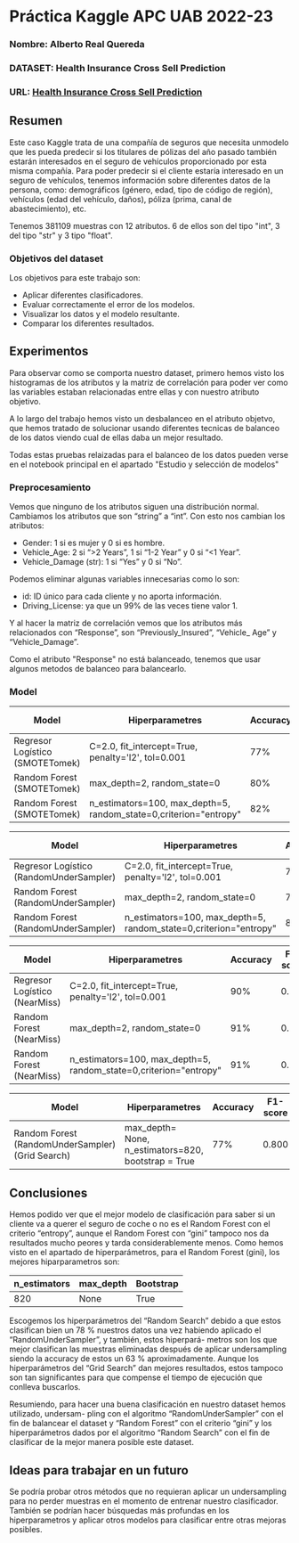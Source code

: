 # Práctica Kaggle APC UAB 2022-23
### Nombre: Alberto Real Quereda 
### DATASET: Health Insurance Cross Sell Prediction
### URL: [Health Insurance Cross Sell Prediction](https://www.kaggle.com/datasets/anmolkumar/health-insurance-cross-sell-prediction)
## Resumen
Este caso Kaggle trata de una compañía de seguros que necesita unmodelo que les pueda predecir
si los titulares de pólizas del año pasado también estarán interesados en el seguro de vehículos
proporcionado por esta misma compañía.
Para poder predecir si el cliente estaría interesado en un seguro de vehículos, tenemos información
sobre diferentes datos de la persona, como: demográficos (género, edad, tipo de código de región),
vehículos (edad del vehículo, daños), póliza (prima, canal de abastecimiento), etc.

Tenemos 381109 muestras con 12 atributos. 6 de ellos son del tipo "int", 3 del tipo "str" y 3 tipo "float". 

### Objetivos del dataset
Los objetivos para este trabajo son:
- Aplicar diferentes clasificadores.
- Evaluar correctamente el error de los modelos.
- Visualizar los datos y el modelo resultante.
- Comparar los diferentes resultados.

## Experimentos
Para observar como se comporta nuestro dataset, primero hemos visto los histogramas de los atributos y la matriz de correlación para poder ver como las variables estaban relacionadas entre ellas y con nuestro atributo objetivo.

A lo largo del trabajo hemos visto un desbalanceo en el atributo objetvo, que hemos tratado de solucionar usando diferentes tecnicas de balanceo de los datos viendo cual de ellas daba un mejor resultado.

Todas estas pruebas relaizadas para el balanceo de los datos pueden verse en el notebook principal en el apartado "Estudio y selección de modelos"

### Preprocesamiento

Vemos que ninguno de los atributos siguen una distribución normal.
Cambiamos los atributos que son “string” a “int”. Con esto nos cambian los atributos:
- Gender: 1 si es mujer y 0 si es hombre.
- Vehicle_Age: 2 si “>2 Years”, 1 si “1-2 Year” y 0 si “<1 Year”.
- Vehicle_Damage (str): 1 si “Yes” y 0 si “No”.

Podemos eliminar algunas variables innecesarias como lo son:
- id: ID único para cada cliente y no aporta información.
- Driving_License: ya que un 99% de las veces tiene valor 1.

Y al hacer la matriz de correlación vemos que los atributos más relacionados con “Response”, son “Previously_Insured”, “Vehicle_
Age” y “Vehicle_Damage”.

Como el atributo "Response" no está balanceado, tenemos que usar algunos metodos de balanceo para balancearlo.


### Model
| Model | Hiperparametres | Accuracy | F1-score | 
| ----- | --------------- | -------- | -------- |
| Regresor Logístico (SMOTETomek)| C=2.0, fit_intercept=True, penalty='l2', tol=0.001 		     | 77% | 0.796 |
| Random Forest      (SMOTETomek)| max_depth=2, random_state=0                                       | 80% | 0.828 |
| Random Forest      (SMOTETomek)| n_estimators=100, max_depth=5, random_state=0,criterion="entropy" | 82% | 0.838 |

| Model | Hiperparametres | Accuracy | F1-score | 
| ----- | --------------- | -------- | -------- |
| Regresor Logístico (RandomUnderSampler)| C=2.0, fit_intercept=True, penalty='l2', tol=0.001 		     | 78% | 0.818 |
| Random Forest      (RandomUnderSampler)| max_depth=2, random_state=0                                       | 79% | 0.818 |
| Random Forest      (RandomUnderSampler)| n_estimators=100, max_depth=5, random_state=0,criterion="entropy" | 80% | 0.819 |

| Model | Hiperparametres | Accuracy | F1-score | 
| ----- | --------------- | -------- | -------- |
| Regresor Logístico (NearMiss)| C=2.0, fit_intercept=True, penalty='l2', tol=0.001 		   | 90% | 0.897 |
| Random Forest      (NearMiss)| max_depth=2, random_state=0                                       | 91% | 0.898 |
| Random Forest      (NearMiss)| n_estimators=100, max_depth=5, random_state=0,criterion="entropy" | 91% | 0.901 |

| Model | Hiperparametres | Accuracy | F1-score | 
| ----- | --------------- | -------- | -------- |
| Random Forest      (RandomUnderSampler)(Grid Search)| max_depth= None, n_estimators=820, bootstrap = True | 77% | 0.800 |
 

## Conclusiones
Hemos podido ver que el mejor modelo de clasificación para saber si un cliente va a querer el
seguro de coche o no es el Random Forest con el criterio “entropy”, aunque el Random Forest con
“gini” tampoco nos da resultados mucho peores y tarda considerablemente menos.
Como hemos visto en el apartado de hiperparámetros, para el Random Forest (gini), los mejores
hiparparametros son:

| n_estimators | max_depth | Bootstrap |
| ------------ | --------- | --------- |
|      820     |    None   |    True   |

Escogemos los hiperparámetros del “Random Search” debido a que estos clasifican bien un 78 %
nuestros datos una vez habiendo aplicado el “RandomUnderSampler”, y también, estos hiperpará-
metros son los que mejor clasifican las muestras eliminadas después de aplicar undersampling siendo
la accuracy de estos un 63 % aproximadamente. Aunque los hiperparámetros del “Grid Search” dan
mejores resultados, estos tampoco son tan significantes para que compense el tiempo de ejecución
que conlleva buscarlos.

Resumiendo, para hacer una buena clasificación en nuestro dataset hemos utilizado, undersam-
pling con el algoritmo “RandomUnderSampler” con el fin de balancear el dataset y “Random Forest”
con el criterio “gini” y los hiperparámetros dados por el algoritmo “Random Search” con el fin de
clasificar de la mejor manera posible este dataset.


## Ideas para trabajar en un futuro
Se podría probar otros métodos que no requieran aplicar un undersampling para no perder muestras en el momento de entrenar nuestro clasificador. 
También se podrían hacer búsquedas más profundas en los hiperparametros y aplicar otros modelos para clasificar entre otras mejoras posibles.
